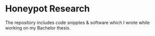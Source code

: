 # Honeypot Research

The repository includes code snipptes & software which I wrote while working on
my Bachelor thesis.



